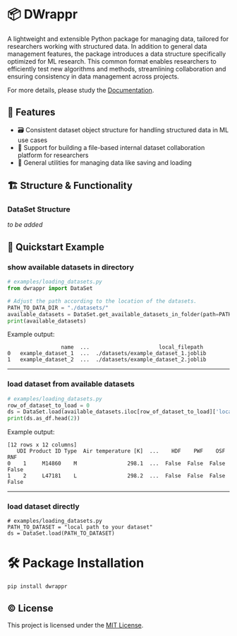 # 📦 DWrappr

A lightweight and extensible Python package for managing data, tailored for researchers working with structured data.
In addition to general data management features, the package introduces a data structure specifically optimized for ML
research. This common format enables researchers to efficiently test new algorithms and methods,
streamlining collaboration and ensuring consistency in data management across projects.

For more details, please study the [Documentation](https://dwrappr-725c08.pages.git-ce.rwth-aachen.de/).



## 🧩 Features

- 🗃️ Consistent dataset object structure for handling structured data in ML use cases
- 🔄 Support for building a file-based internal dataset collaboration platform for researchers 
- 🧰 General utilities for managing data like saving and loading

## 🏗️ Structure & Functionality

### DataSet Structure
_to be added_

## 🚀 Quickstart Example
### show available datasets in directory

```python
# examples/loading_datasets.py
from dwrappr import DataSet

# Adjust the path according to the location of the datasets.
PATH_TO_DATA_DIR = "./datasets/"
available_datasets = DataSet.get_available_datasets_in_folder(path=PATH_TO_DATA_DIR)
print(available_datasets)
```
Example output:
```
                 name  ...                      local_filepath
0   example_dataset_1  ...  ./datasets/example_dataset_1.joblib
1   example_dataset_2  ...  ./datasets/example_dataset_2.joblib
```
---
### load dataset from available datasets
```python
# examples/loading_datasets.py
row_of_dataset_to_load = 0
ds = DataSet.load(available_datasets.iloc[row_of_dataset_to_load]['local_filepath'])
print(ds.as_df.head(2))
```
Example output:
```
[12 rows x 12 columns]
   UDI Product ID Type  Air temperature [K]  ...    HDF    PWF    OSF    RNF
0    1     M14860    M                298.1  ...  False  False  False  False
1    2     L47181    L                298.2  ...  False  False  False  False
```
---
### load dataset directly 
```
# examples/loading_datasets.py
PATH_TO_DATASET = "local path to your dataset"
ds = DataSet.load(PATH_TO_DATASET)
```

# 🛠️ Package Installation
`pip install dwrappr`
## ©️ License
This project is licensed under the [MIT License](https://git-ce.rwth-aachen.de/kls/dwrappr/-/blob/main/LICENSE?ref_type=heads).